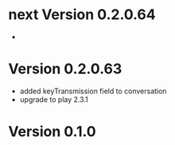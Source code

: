 # next Version 0.2.0.64

* 
 
# Version 0.2.0.63

* added keyTransmission field to conversation
* upgrade to play 2.3.1 

# Version 0.1.0
